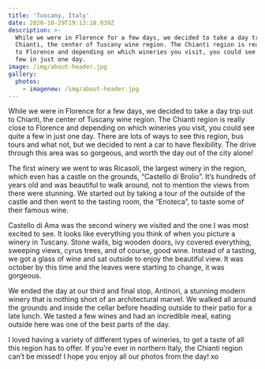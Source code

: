```yaml
---
title: 'Tuscany, Italy'
date: 2020-10-29T19:13:18.039Z
description: >-
  While we were in Florence for a few days, we decided to take a day trip out to
  Chianti, the center of Tuscany wine region. The Chianti region is really close
  to Florence and depending on which wineries you visit, you could see quite a
  few in just one day.
image: /img/about-header.jpg
gallery:
  photos:
    - imagenew: /img/about-header.jpg
---
```

While we were in Florence for a few days, we decided to take a day trip out to Chianti, the center of Tuscany wine region. The Chianti region is really close to Florence and depending on which wineries you visit, you could see quite a few in just one day. There are lots of ways to see this region, bus tours and what not, but we decided to rent a car to have flexibility. The drive through this area was so gorgeous, and worth the day out of the city alone!

The first winery we went to was Ricasoli, the largest winery in the region, which even has a castle on the grounds, “Castello di Brolio”. It’s hundreds of years old and was beautiful to walk around, not to mention the views from there were stunning. We started out by taking a tour of the outside of the castle and then went to the tasting room, the “Enoteca”, to taste some of their famous wine.

Castello di Ama was the second winery we visited and the one I was most excited to see. It looks like everything you think of when you picture a winery in Tuscany. Stone walls, big wooden doors, ivy covered everything, sweeping views, cyrus trees, and of course, good wine. Instead of a tasting, we got a glass of wine and sat outside to enjoy the beautiful view. It was october by this time and the leaves were starting to change, it was gorgeous. 

We ended the day at our third and final stop, Antinori, a stunning modern winery that is nothing short of an architectural marvel. We walked all around the grounds and inside the cellar before heading outside to their patio for a late lunch. We tasted a few wines and had an incredible meal, eating outside here was one of the best parts of the day. 

I loved having a variety of different types of wineries, to get a taste of all this region has to offer. If you’re ever in northern Italy, the Chianti region can’t be missed! I hope you enjoy all our photos from the day! xo
